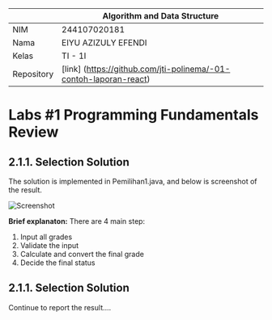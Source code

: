 |  | Algorithm and Data Structure |
|--|--|
| NIM |  244107020181|
| Nama |  EIYU AZIZULY EFENDI |
| Kelas | TI - 1I |
| Repository | [link] (https://github.com/jti-polinema/-01-contoh-laporan-react) |

# Labs #1 Programming Fundamentals Review

## 2.1.1. Selection Solution

The solution is implemented in Pemilihan1.java, and below is screenshot of the result.

![Screenshot](img/img1.png)

**Brief explanaton:** There are 4 main step: 
1. Input all grades
2. Validate the input
3. Calculate and convert the final grade
4. Decide the final status

## 2.1.1. Selection Solution
Continue to report the result....
